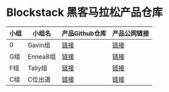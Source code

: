# Blockstack 黑客马拉松产品仓库

|小组|小组名|产品Github仓库|产品公网链接|
|--|--|--|--|
| 0 |Gavin组| [链接](https://github.com/BlockstackYikuaiCourse/Blockstack-MessageBoard) | [链接](https://bsmessboard.netlify.app)|
| G组 |Ennea8组| [链接](https://github.com/ennea8/XBoard.git) | [链接](https://xboard.netlify.app/)|
| F组 |Tally组| [链接](https://github.com/oneblocktest/blockstack-tally) | [链接](https://blockstack-tally.netlify.app)|
| C组 |C位出道| [链接](https://github.com/yadongcao/decentralization_dataset_fair) | [链接](https://org.modao.cc/app/09c38a2def80b1961fe68105e7224c8160ad352f?simulator_type=device&sticky#screen=sk95wz48l4nwc90)|
